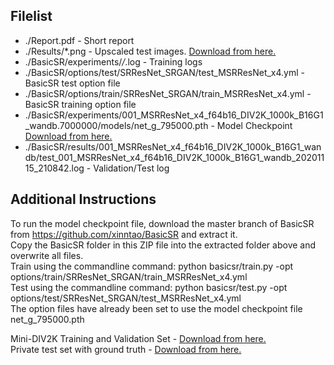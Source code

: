 Filelist
---
- ./Report.pdf                                                  - Short report  
- ./Results/*.png                                               - Upscaled test images. [Download from here.](https://drive.google.com/file/d/1kpPvfXKkFv304XuM7WD6rjFp_bWoq01W)  
- ./BasicSR/experiments/*/*.log                                 - Training logs  
- ./BasicSR/options/test/SRResNet_SRGAN/test_MSRResNet_x4.yml   - BasicSR test option file  
- ./BasicSR/options/train/SRResNet_SRGAN/train_MSRResNet_x4.yml - BasicSR training option file  
- ./BasicSR/experiments/001_MSRResNet_x4_f64b16_DIV2K_1000k_B16G1_wandb.7000000/models/net_g_795000.pth - Model Checkpoint [Download from here.](https://drive.google.com/file/d/1roWTVWr_qf0cRzucrOthCTRrohIgHlrf)  
- ./BasicSR/results/001_MSRResNet_x4_f64b16_DIV2K_1000k_B16G1_wandb/test_001_MSRResNet_x4_f64b16_DIV2K_1000k_B16G1_wandb_20201115_210842.log - Validation/Test log  

Additional Instructions
---
To run the model checkpoint file, download the master branch of BasicSR from https://github.com/xinntao/BasicSR and extract it.  
Copy the BasicSR folder in this ZIP file into the extracted folder above and overwrite all files.  
Train using the commandline command: python basicsr/train.py -opt options/train/SRResNet_SRGAN/train_MSRResNet_x4.yml  
Test using the commandline command: python basicsr/test.py -opt options/test/SRResNet_SRGAN/test_MSRResNet_x4.yml  
The option files have already been set to use the model checkpoint file net_g_795000.pth  

Mini-DIV2K Training and Validation Set - [Download from here.](https://drive.google.com/file/d/1C2iqhoPNFU5cyNAUaX3FYTMxtsAnqdDO)  
Private test set with ground truth - [Download from here.](https://drive.google.com/file/d/17-a_bt0z20AuCVmIEYcHZBFaE8aFbrRx)  
